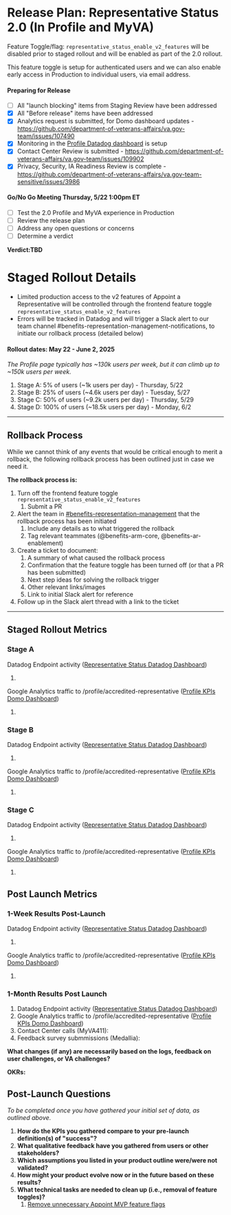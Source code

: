 # Release Plan: Representative Status 2.0 (In Profile and MyVA)

Feature Toggle/flag:
`representative_status_enable_v2_features` will be disabled prior to staged rollout and will be enabled as part of the 2.0 rollout. 

This feature toggle is setup for authenticated users and we can also enable early access in Production to individual users, via email address.

#### Preparing for Release
- [ ] All "launch blocking" items from Staging Review have been addressed
- [x] All "Before release" items have been addressed
- [x] Analytics request is submitted, for Domo dashboard updates - https://github.com/department-of-veterans-affairs/va.gov-team/issues/107490
- [x] Monitoring in the [Profile Datadog dashboard](https://vagov.ddog-gov.com/dashboard/86m-u8e-z5x/authenticated-experience-profile?fromUser=false&refresh_mode=sliding&from_ts=1746734846272&to_ts=1747339646272&live=true) is setup
- [x] Contact Center Review is submitted - https://github.com/department-of-veterans-affairs/va.gov-team/issues/109902
- [x] Privacy, Security, IA Readiness Review is complete - https://github.com/department-of-veterans-affairs/va.gov-team-sensitive/issues/3986

#### Go/No Go Meeting Thursday, 5/22 1:00pm ET
- [ ] Test the 2.0 Profile and MyVA experience in Production
- [ ] Review the release plan
- [ ] Address any open questions or concerns 
- [ ] Determine a verdict

**Verdict:TBD**

# Staged Rollout Details

- Limited production access to the v2 features of Appoint a Representative will be controlled through the frontend feature toggle `representative_status_enable_v2_features`
- Errors will be tracked in Datadog and will trigger a Slack alert to our team channel #benefits-representation-management-notifications, to initiate our rollback process (detailed below)

#### Rollout dates: May 22 - June 2, 2025
_The Profile page typically has ~130k users per week, but it can climb up to ~150k users per week._
1. Stage A: 5% of users (~1k users per day) - Thursday, 5/22
2. Stage B: 25% of users (~4.6k users per day) - Tuesday, 5/27
3. Stage C: 50% of users (~9.2k users per day) - Thursday, 5/29
4. Stage D: 100% of users (~18.5k users per day) - Monday, 6/2

***

## Rollback Process

While we cannot think of any events that would be critical enough to merit a rollback, the following rollback process has been outlined just in case we need it.

**The rollback process is:**
1. Turn off the frontend feature toggle `representative_status_enable_v2_features` 
   1. Submit a PR
2. Alert the team in [#benefits-representation-management](https://slack.com/archives/C05L6HSJLHM) that the rollback process has been initiated
   1. Include any details as to what triggered the rollback
   2. Tag relevant teammates (@benefits-arm-core, @benefits-ar-enablement)
3. Create a ticket to document:
   1. A summary of what caused the rollback process
   2. Confirmation that the feature toggle has been turned off (or that a PR has been submitted)
   3. Next step ideas for solving the rollback trigger
   4. Other relevant links/images
   5. Link to initial Slack alert for reference
4. Follow up in the Slack alert thread with a link to the ticket

***

## Staged Rollout Metrics
### Stage A
Datadog Endpoint activity ([Representative Status Datadog Dashboard](https://vagov.ddog-gov.com/dashboard/ttj-p2z-9gh?fromUser=true&refresh_mode=sliding&from_ts=1734903344987&to_ts=1737581744987&live=true))

1. 

Google Analytics traffic to /profile/accredited-representative ([Profile KPIs Domo Dashboard](https://va-gov.domo.com/page/1834995012))

1. 

### Stage B 
Datadog Endpoint activity ([Representative Status Datadog Dashboard](https://vagov.ddog-gov.com/dashboard/ttj-p2z-9gh?fromUser=true&refresh_mode=sliding&from_ts=1734903344987&to_ts=1737581744987&live=true))

1. 

Google Analytics traffic to /profile/accredited-representative ([Profile KPIs Domo Dashboard](https://va-gov.domo.com/page/1834995012))

1. 

### Stage C 
Datadog Endpoint activity ([Representative Status Datadog Dashboard](https://vagov.ddog-gov.com/dashboard/ttj-p2z-9gh?fromUser=true&refresh_mode=sliding&from_ts=1734903344987&to_ts=1737581744987&live=true))

1. 

Google Analytics traffic to /profile/accredited-representative ([Profile KPIs Domo Dashboard](https://va-gov.domo.com/page/1834995012))

1. 

## Post Launch Metrics

### 1-Week Results Post-Launch 
Datadog Endpoint activity ([Representative Status Datadog Dashboard](https://vagov.ddog-gov.com/dashboard/ttj-p2z-9gh?fromUser=true&refresh_mode=sliding&from_ts=1734903344987&to_ts=1737581744987&live=true))

1. 

Google Analytics traffic to /profile/accredited-representative ([Profile KPIs Domo Dashboard](https://va-gov.domo.com/page/1834995012))

1. 

### 1-Month Results Post Launch

1. Datadog Endpoint activity ([Representative Status Datadog Dashboard](https://vagov.ddog-gov.com/dashboard/ttj-p2z-9gh?fromUser=true&refresh_mode=sliding&from_ts=1734903344987&to_ts=1737581744987&live=true))
2. Google Analytics traffic to /profile/accredited-representative ([Profile KPIs Domo Dashboard](https://va-gov.domo.com/page/1834995012))
12. Contact Center calls (MyVA411): 
13. Feedback survey submmissions (Medallia): 

**What changes (if any) are necessarily based on the logs, feedback on user challenges, or VA challenges?**  

**OKRs:**


## Post-Launch Questions

_To be completed once you have gathered your initial set of data, as outlined above._

1. **How do the KPIs you gathered compare to your pre-launch definition(s) of "success"?**
2. **What qualitative feedback have you gathered from users or other stakeholders?** 
3. **Which assumptions you listed in your product outline were/were not validated?**
4. **How might your product evolve now or in the future based on these results?** 
5. **What technical tasks are needed to clean up (i.e., removal of feature toggles)?**
   1. [Remove unnecessary Appoint MVP feature flags](https://github.com/department-of-veterans-affairs/va.gov-team/issues/99680)
